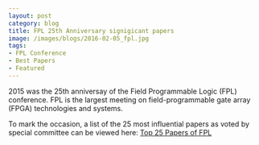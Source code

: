 ```yaml
---
layout: post
category: blog
title: FPL 25th Anniversary signigicant papers
image: /images/blogs/2016-02-05_fpl.jpg
tags:
- FPL Conference
- Best Papers
- Featured
---
```


2015 was the 25th anniversay of the Field Programmable Logic (FPL) conference.
FPL is the largest meeting on field-programmable gate array (FPGA) technologies and systems.

To mark the occasion, a list of the 25 most influential papers as voted by special committee can be viewed here: [Top 25 Papers of FPL](http://www.fpl2015.org/?page=sig_papers)
